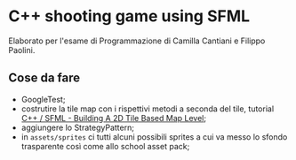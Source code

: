# C++ shooting game using SFML
Elaborato per l'esame di Programmazione di Camilla Cantiani e Filippo Paolini.

## Cose da fare

- GoogleTest;
- costrutire la tile map con i rispettivi metodi a seconda del tile, tutorial [C++ / SFML - Building A 2D Tile Based Map Level](https://www.youtube.com/watch?v=M8N9thCLook&t=278s);
- aggiungere lo StrategyPattern;
- in `assets/sprites` ci tutti alcuni possibili sprites a cui va messo lo sfondo trasparente così come allo school asset pack;

